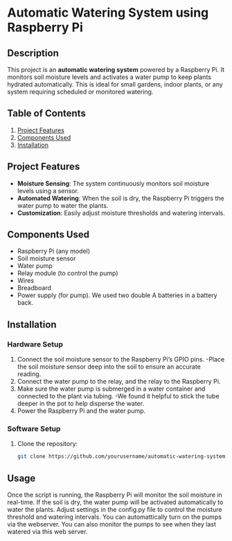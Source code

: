 # Automatic Watering System using Raspberry Pi

## Description
This project is an **automatic watering system** powered by a Raspberry Pi. It monitors soil moisture levels and activates a water pump to keep plants hydrated automatically. This is ideal for small gardens, indoor plants, or any system requiring scheduled or monitored watering.

## Table of Contents
1. [Project Features](#project-features)
2. [Components Used](#components-used)
3. [Installation](#installation)

## Project Features
- **Moisture Sensing**: The system continuously monitors soil moisture levels using a sensor.
- **Automated Watering**: When the soil is dry, the Raspberry Pi triggers the water pump to water the plants.
- **Customization**: Easily adjust moisture thresholds and watering intervals.

## Components Used
- Raspberry Pi (any model)
- Soil moisture sensor
- Water pump
- Relay module (to control the pump)
- Wires
- Breadboard
- Power supply (for pump). We used two double A batteries in a battery back.

## Installation

### Hardware Setup
1. Connect the soil moisture sensor to the Raspberry Pi’s GPIO pins.
    -Place the soil moisture sensor deep into the soil to ensure an accurate reading. 
2. Connect the water pump to the relay, and the relay to the Raspberry Pi.
3. Make sure the water pump is submerged in a water container and connected to the plant via tubing.
    -We found it helpful to stick the tube deeper in the pot to help disperse the water.
4. Power the Raspberry Pi and the water pump.

### Software Setup
1. Clone the repository:
   ```bash
   git clone https://github.com/yourusername/automatic-watering-system.git


## Usage
Once the script is running, the Raspberry Pi will monitor the soil moisture in real-time.
If the soil is dry, the water pump will be activated automatically to water the plants.
Adjust settings in the config.py file to control the moisture threshold and watering intervals.
You can automattically turn on the pumps via the webserver. You can also monitor the pumps to see when they last watered via this web server. 



